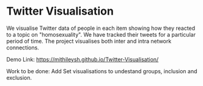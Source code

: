 # Twitter Visualisation

We visualise Twitter data of people in each item showing how they reacted to a topic on "homosexuality". We have tracked their tweets for a particular period of time. The project visualises both inter and intra network connections.

Demo Link: https://mithileysh.github.io/Twitter-Visualisation/

Work to be done: Add Set visualisations to undestand groups, inclusion and exclusion.
